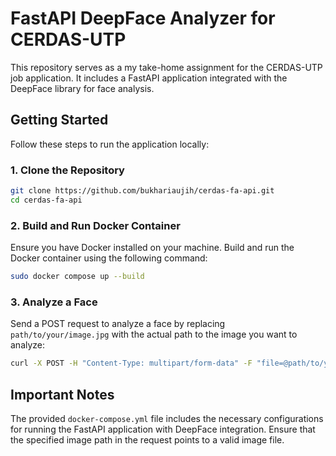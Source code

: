 # FastAPI DeepFace Analyzer for CERDAS-UTP

This repository serves as a my take-home assignment for the CERDAS-UTP job application. It includes a FastAPI application integrated with the DeepFace library for face analysis.

## Getting Started

Follow these steps to run the application locally:

### 1. Clone the Repository

```bash
git clone https://github.com/bukhariaujih/cerdas-fa-api.git
cd cerdas-fa-api
```

### 2. Build and Run Docker Container

Ensure you have Docker installed on your machine. Build and run the Docker container using the following command:

```bash
sudo docker compose up --build
```

### 3. Analyze a Face

Send a POST request to analyze a face by replacing `path/to/your/image.jpg` with the actual path to the image you want to analyze:

```bash
curl -X POST -H "Content-Type: multipart/form-data" -F "file=@path/to/your/image.jpg" http://0.0.0.0:8090/analyze-face
```

## Important Notes

The provided `docker-compose.yml` file includes the necessary configurations for running the FastAPI application with DeepFace integration.
Ensure that the specified image path in the request points to a valid image file.

